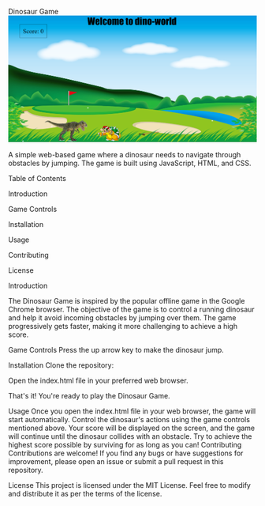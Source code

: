 
Dinosaur Game
![Alt Text](readme-img.png)


A simple web-based game where a dinosaur needs to navigate through obstacles by jumping. The game is built using JavaScript, HTML, and CSS.

Table of Contents

Introduction

Game Controls

Installation

Usage

Contributing

License

Introduction

The Dinosaur Game is inspired by the popular offline game in the Google Chrome browser. The objective of the game is to control a running dinosaur and help it avoid incoming obstacles by jumping over them. The game progressively gets faster, making it more challenging to achieve a high score.

Game Controls
Press the up arrow key to make the dinosaur jump.

Installation
Clone the repository:

Open the index.html file in your preferred web browser.

That's it! You're ready to play the Dinosaur Game.

Usage
Once you open the index.html file in your web browser, the game will start automatically.
Control the dinosaur's actions using the game controls mentioned above.
Your score will be displayed on the screen, and the game will continue until the dinosaur collides with an obstacle.
Try to achieve the highest score possible by surviving for as long as you can!
Contributing
Contributions are welcome! If you find any bugs or have suggestions for improvement, please open an issue or submit a pull request in this repository.

License
This project is licensed under the MIT License. Feel free to modify and distribute it as per the terms of the license.
